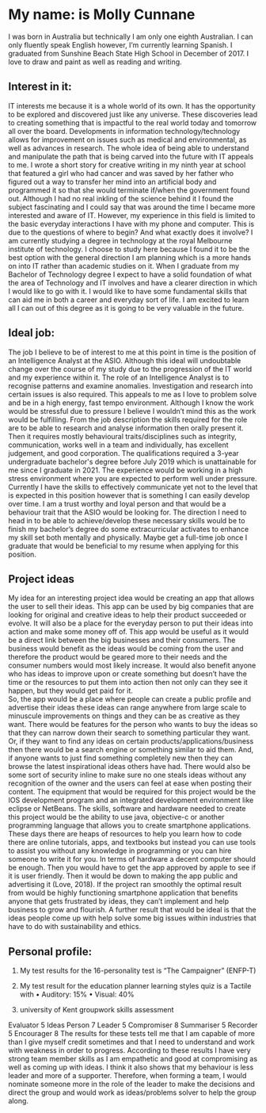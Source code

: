 # My name: is Molly Cunnane

I was born in Australia but technically I am only one eighth Australian. I can only fluently speak English however, I’m currently learning Spanish. I graduated from Sunshine Beach State High School in December of 2017. 
I love to draw and paint as well as reading and writing.


## Interest in it:

IT interests me because it is a whole world of its own. It has the opportunity to be explored and discovered just like any universe. These discoveries lead to creating something that is impactful to the real world today and tomorrow all over the board. Developments in information technology/technology allows for improvement on issues such as medical and environmental, as well as advances in research. The whole idea of being able to understand and manipulate the path that is being carved into the future with IT appeals to me. I wrote a short story for creative writing in my ninth year at school that featured a girl who had cancer and was saved by her father who figured out a way to transfer her mind into an artificial body and programmed it so that she would terminate if/when the government found out. Although I had no real inkling of the science behind it I found the subject fascinating and I could say that was around the time I became more interested and aware of IT. However, my experience in this field is limited to the basic everyday interactions I have with my phone and computer. This is due to the questions of where to begin? And what exactly does it involve?  I am currently studying a degree in technology at the royal Melbourne institute of technology. I choose to study here because I found it to be the best option with the general direction I am planning which is a more hands on into IT rather than academic studies on it. When I graduate from my Bachelor of Technology degree I expect to have a solid foundation of what the area of Technology and IT involves and have a clearer direction in which I would like to go with it. I would like to have some fundamental skills that can aid me in both a career and everyday sort of life.  I am excited to learn all I can out of this degree as it is going to be very valuable in the future.

## Ideal job:

The job I believe to be of interest to me at this point in time is the position of an Intelligence Analyst at the ASIO. Although this ideal will undoubtable change over the course of my study due to the progression of the IT world and my experience within it. The role of an Intelligence Analyst is to recognise patterns and examine anomalies. Investigation and research into certain issues is also required. This appeals to me as I love to problem solve and be in a high energy, fast tempo environment. Although I know the work would be stressful due to pressure I believe I wouldn’t mind this as the work would be fulfilling. From the job description the skills required for the role are to be able to research and analyse information then orally present it. Then it requires mostly behavioural traits/disciplines such as integrity, communication, works well in a team and individually, has excellent judgement, and good corporation. The qualifications required a 3-year undergraduate bachelor's degree before July 2019 which is unattainable for me since I graduate in 2021. The experience would be working in a high stress environment where you are expected to perform well under pressure. Currently I have the skills to effectively communicate yet not to the level that is expected in this position however that is something I can easily develop over time.  I am a trust worthy and loyal person and that would be a behaviour trait that the ASIO would be looking for. The direction I need to head in to be able to achieve/develop these necessary skills would be to finish my bachelor’s degree do some extracurricular activates to enhance my skill set both mentally and physically. Maybe get a full-time job once I graduate that would be beneficial to my resume when applying for this position. 

## Project ideas 

My idea for an interesting project idea would be creating an app that allows the user to sell their ideas. This app can be used by big companies that are looking for original and creative ideas to help their product succeeded or evolve. It will also be a place for the everyday person to put their ideas into action and make some money off of.
This app would be useful as it would be a direct link between the big businesses and their consumers. The business would benefit as the ideas would be coming from the user and therefore the product would be geared more to their needs and the consumer numbers would most likely increase. It would also benefit anyone who has ideas to improve upon or create something but doesn’t have the time or the resources to put them into action then not only can they see it happen, but they would get paid for it.  
So, the app would be a place where people can create a public profile and advertise their ideas these ideas can range anywhere from large scale to minuscule improvements on things and they can be as creative as they want. There would be features for the person who wants to buy the ideas so that they can narrow down their search to something particular they want. Or, if they want to find any ideas on certain products/applications/business then there would be a search engine or something similar to aid them. And, if anyone wants to just find something completely new then they can browse the latest inspirational ideas others have had.  There would also be some sort of security inline to make sure no one steals ideas without any recognition of the owner and the users can feel at ease when posting their content. 
The equipment that would be required for this project would be the IOS development program and an integrated development environment like eclipse or NetBeans. The skills, software and hardware needed to create this project would be the ability to use java, objective-c or another programming language that allows you to create smartphone applications. These days there are heaps of resources to help you learn how to code there are online tutorials, apps, and textbooks but instead you can use tools to assist you without any knowledge in programming or you can hire someone to write it for you. In terms of hardware a decent computer should be enough. Then you would have to get the app approved by apple to see if it is user friendly. Then it would be down to making the app public and advertising it (Love, 2018). If the project ran smoothly the optimal result from would be highly functioning smartphone application that benefits anyone that gets frustrated by ideas, they can’t implement and help business to grow and flourish. A further result that would be ideal is that the ideas people come up with help solve some big issues within industries that have to do with sustainability and ethics. 

## Personal profile:

1. My test results for the 16-personality test is  “The Campaigner” (ENFP-T) 

2. My test result for the education planner learning styles quiz is a Tactile with
•	Auditory: 15%
•	Visual: 40%

3. university of Kent groupwork skills assessment
 
 Evaluator 5
 Ideas Person 7
 Leader 5
 Compromiser 8
 Summariser 5
 Recorder 5
 Encourager 8
The results for these tests tell me that I am capable of more than I give myself credit sometimes and that I need to understand and work with weakness in order to progress. According to these results I have very strong team member skills as I am empathetic and good at compromising as well as coming up with ideas. I think it also shows that my behaviour is less leader and more of a supporter. Therefore, when forming a team, I would nominate someone more in the role of the leader to make the decisions and direct the group and would work as ideas/problems solver to help the group along. 
